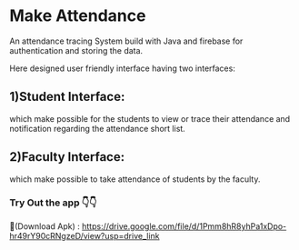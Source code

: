 # Make Attendance
An attendance tracing System build with Java and firebase for authentication and storing the data.

Here designed user friendly interface having two interfaces:
## 1)Student Interface:
which make possible for the students to view or trace their attendance and notification regarding the attendance short list.
## 2)Faculty Interface:
which make possible to take attendance of students by the faculty.

### Try Out the app 👇👇 
🔗(Download Apk) : https://drive.google.com/file/d/1Pmm8hR8yhPa1xDpo-hr49rY90cRNgzeD/view?usp=drive_link
